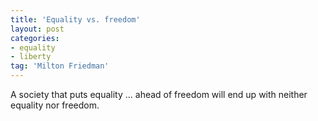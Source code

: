 ```yaml
---
title: 'Equality vs. freedom'
layout: post
categories:
- equality
- liberty
tag: 'Milton Friedman'
---
```


A society that puts equality ... ahead of freedom will end up with neither equality nor freedom.